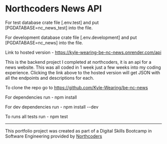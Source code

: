 # Northcoders News API

For test database crate file [.env.test] and put [PGDATABASE=nc_news_test] into the file.

For development database crate file [.env.development] and put [PGDATABASE=nc_news] into the file.

Link to hosted version - https://kyle-wearing-be-nc-news.onrender.com/api

This is the backend project I completed at northcoders, it is an api for a news website. This was all coded in 1 week just a few weeks into my coding experience. Clicking the link above to the hosted version will get JSON with all the endpoints and descriptions for each.

To clone the repo go to https://github.com/Kyle-Wearing/be-nc-news

For dependencies run - npm install

For dev dependencies run - npm install --dev

To runs all tests run - npm test

---

This portfolio project was created as part of a Digital Skills Bootcamp in Software Engineering provided by [Northcoders](https://northcoders.com/)
